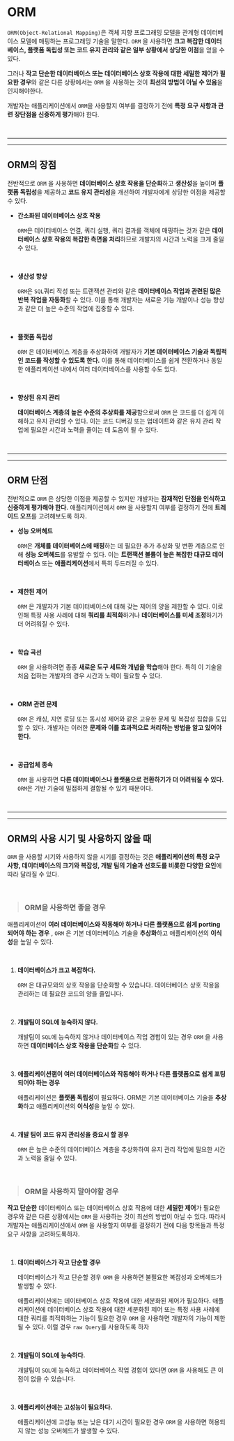# **ORM**

`ORM(Object-Relational Mapping)`은 객체 지향 프로그래밍 모델을 관계형 데이터베이스 모델에 매핑하는 프로그래밍 기술을 말한다. `ORM` 을 사용하면 **크고 복잡한 데이터베이스, 플랫폼 독립성 또는 코드 유지 관리와 같은 일부 상황에서 상당한 이점**을 얻을 수 있다. 

그러나 **작고 단순한 데이터베이스 또는 데이터베이스 상호 작용에 대한 세밀한 제어가 필요한 경우**와 같은 다른 상황에서는 `ORM` 을 사용하는 것이 **최선의 방법이 아닐 수 있음**을 인지해야한다.

개발자는 애플리케이션에서 `ORM`을 사용할지 여부를 결정하기 전에 **특정 요구 사항과 관련 장단점을 신중하게 평가**해야 한다.

<br><hr><hr>

## **ORM의 장점**

전반적으로 `ORM` 을 사용하면 **데이터베이스 상호 작용을 단순화**하고 **생산성**을 높이며 **플랫폼 독립성**을 제공하고 **코드 유지 관리성**을 개선하여 개발자에게 상당한 이점을 제공할 수 있다.

- **간소화된 데이터베이스 상호 작용**

     `ORM`은 데이터베이스 연결, 쿼리 실행, 쿼리 결과를 객체에 매핑하는 것과 같은 **데이터베이스 상호 작용의 복잡한 측면을 처리**하므로 개발자의 시간과 노력을 크게 줄일 수 있다.

<br>

- **생산성 향상**

     `ORM`은 `SQL`쿼리 작성 또는 트랜잭션 관리와 같은 **데이터베이스 작업과 관련된 많은 반복 작업을 자동화**할 수 있다. 이를 통해 개발자는 새로운 기능 개발이나 성능 향상과 같은 더 높은 수준의 작업에 집중할 수 있다.

<br>

- **플랫폼 독립성**

    `ORM` 은 데이터베이스 계층을 추상화하여 개발자가 **기본 데이터베이스 기술과 독립적인 코드를 작성할 수 있도록 한다.** 이를 통해 데이터베이스를 쉽게 전환하거나 동일한 애플리케이션 내에서 여러 데이터베이스를 사용할 수도 있다.

<br>

- **향상된 유지 관리**

     **데이터베이스 계층의 높은 수준의 추상화를 제공**함으로써 `ORM` 은 코드를 더 쉽게 이해하고 유지 관리할 수 있다. 이는 코드 디버깅 또는 업데이트와 같은 유지 관리 작업에 필요한 시간과 노력을 줄이는 데 도움이 될 수 있다.

<br><hr><hr>

## **ORM 단점**

전반적으로 `ORM` 은 상당한 이점을 제공할 수 있지만 개발자는 **잠재적인 단점을 인식하고 신중하게 평가해야 한다.** 애플리케이션에서 `ORM` 을 사용할지 여부를 결정하기 전에 **트레이드 오프**를 고려해보도록 하자.

- **성능 오버헤드**

    `ORM`은 **개체를 데이터베이스에 매핑**하는 데 필요한 추가 추상화 및 변환 계층으로 인해 **성능 오버헤드**를 유발할 수 있다.
    이는 **트랜잭션 볼륨이 높은 복잡한 대규모 데이터베이스** 또는 **애플리케이션**에서 특히 두드러질 수 있다.

<br>

- **제한된 제어**

    `ORM` 은 개발자가 기본 데이터베이스에 대해 갖는 제어의 양을 제한할 수 있다. 이로 인해 특정 사용 사례에 대해 **쿼리를 최적화**하거나 **데이터베이스를 미세 조정**하기가 더 어려워질 수 있다.

<br>

- **학습 곡선**

    `ORM` 을 사용하려면 종종 **새로운 도구 세트와 개념을 학습**해야 한다. 특히 이 기술을 처음 접하는 개발자의 경우 시간과 노력이 필요할 수 있다.

<br>

- **ORM 관련 문제**

    `ORM` 은 캐싱, 지연 로딩 또는 동시성 제어와 같은 고유한 문제 및 복잡성 집합을 도입할 수 있다. 개발자는 이러한 **문제와 이를 효과적으로 처리하는 방법을 알고 있어야 한다.**

<br>

- **공급업체 종속**

    `ORM` 을 사용하면 **다른 데이터베이스나 플랫폼으로 전환하기가 더 어려워질 수 있다.** `ORM`은 기반 기술에 밀접하게 결합될 수 있기 때문이다.

<br><hr><hr>

## **ORM의 사용 시기 및 사용하지 않을 때**

`ORM` 을 사용할 시기와 사용하지 않을 시기를 결정하는 것은 **애플리케이션의 특정 요구 사항, 데이터베이스의 크기와 복잡성, 개발 팀의 기술과 선호도를 비롯한 다양한 요인**에 따라 달라질 수 있다.

<br>

> ### **ORM을 사용하면 좋을 경우**

애플리케이션이 **여러 데이터베이스와 작동해야 하거나 다른 플랫폼으로 쉽게 porting 되어야 하는 경우** , `ORM` 은 기본 데이터베이스 기술을 **추상화**하고 애플리케이션의 **이식성**을 높일 수 있다.

<br>

1. **데이터베이스가 크고 복잡하다.**

    `ORM` 은 대규모와의 상호 작용을 단순화할 수 있습니다. 데이터베이스 상호 작용을 관리하는 데 필요한 코드의 양을 줄입니다.

<br>

2. **개발팀이 SQL에 능숙하지 않다.**

     개발팀이 `SQL`에 능숙하지 않거나 데이터베이스 작업 경험이 있는 경우 `ORM` 을 사용하면 **데이터베이스 상호 작용을 단순화**할 수 있다.

<br>

3. **애플리케이션램이 여러 데이터베이스와 작동해야 하거나 다른 플랫폼으로 쉽게 포팅되어야 하는 경우**

    애플리케이션은 **플랫폼 독립성**이 필요하다. ORM은 기본 데이터베이스 기술을 **추상화**하고 애플리케이션의 **이식성**을 높일 수 있다.

<br>

4. **개발 팀이 코드 유지 관리성을 중요시 할 경우**

     `ORM` 은 높은 수준의 데이터베이스 계층을 추상화하여 유지 관리 작업에 필요한 시간과 노력을 줄일 수 있다.

<br>

> ### **ORM을 사용하지 말아야할 경우**

**작고 단순한** 데이터베이스 또는 데이터베이스 상호 작용에 대한 **세밀한 제어**가 필요한 경우와 같은 다른 상황에서는 `ORM` 을 사용하는 것이 최선의 방법이 아닐 수 있다. 따라서 개발자는 애플리케이션에서 `ORM` 을 사용할지 여부를 결정하기 전에 다음 항목들과 특정 요구 사항을 고려하도록하자.

<br>

1. **데이터베이스가 작고 단순할 경우**

     데이터베이스가 작고 단순할 경우 `ORM` 을 사용하면 불필요한 복잡성과 오버헤드가 발생할 수 있다.

    애플리케이션에는 데이터베이스 상호 작용에 대한 세분화된 제어가 필요하다. 애플리케이션에 데이터베이스 상호 작용에 대한 세분화된 제어 또는 특정 사용 사례에 대한 쿼리를 최적화하는 기능이 필요한 경우 `ORM` 을 사용하면 개발자의 기능이 제한될 수 있다. 이럴 경우 `raw Query`를 사용하도록 하자

<br>

2. **개발팀이 SQL에 능숙하다.**

    개발팀이 `SQL`에 능숙하고 데이터베이스 작업 경험이 있다면 `ORM` 을 사용해도 큰 이점이 없을 수 있습니다.

<br>

3. **애플리케이션에는 고성능이 필요하다.**

    애플리케이션에 고성능 또는 낮은 대기 시간이 필요한 경우 `ORM` 을 사용하면 허용되지 않는 성능 오버헤드가 발생할 수 있다.
